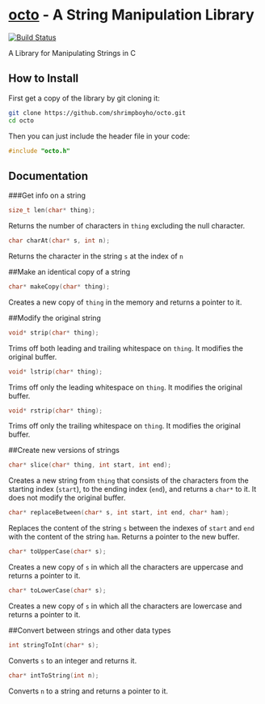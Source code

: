 [octo]() - A String Manipulation Library
========================================
[![Build Status](https://travis-ci.org/shrimpboyho/octo.png)](https://travis-ci.org/shrimpboyho/octo)

A Library for Manipulating Strings in C

How to Install
--------------

First get a copy of the library by git cloning it:

```bash
git clone https://github.com/shrimpboyho/octo.git
cd octo
```

Then you can just include the header file in your code:

```c
#include "octo.h"
```

Documentation
-------------
###Get info on a string

```c
size_t len(char* thing);
```
	
Returns the number of characters in ```thing``` excluding the null character.

```c
char charAt(char* s, int n);
```

Returns the character in the string ```s``` at the index of ```n```

##Make an identical copy of a string

```c
char* makeCopy(char* thing);
```

Creates a new copy of ```thing``` in the memory and returns a pointer to it.

##Modify the original string

```c
void* strip(char* thing);
```
	
Trims off both leading and trailing whitespace on ```thing```. It modifies the original buffer.

```c
void* lstrip(char* thing);
```
	
Trims off only the leading whitespace on ```thing```. It modifies the original buffer.

```c
void* rstrip(char* thing);
```
	
Trims off only the trailing whitespace on ```thing```. It modifies the original buffer.

##Create new versions of strings

```c
char* slice(char* thing, int start, int end);
```
	
Creates a new string from ```thing``` that consists of the characters from the starting index (```start```), to the ending index (```end```), and returns a ```char*``` to it. It does not modify the original buffer.
```c
char* replaceBetween(char* s, int start, int end, char* ham);
```

Replaces the content of the string ```s``` between the indexes of ```start``` and ```end``` with the content of the string ```ham```. Returns a pointer to the new buffer.

```c
char* toUpperCase(char* s);
```

Creates a new copy of ```s``` in which all the characters are uppercase and returns a pointer to it.

```c
char* toLowerCase(char* s);
```

Creates a new copy of ```s``` in which all the characters are lowercase and returns a pointer to it.


##Convert between strings and other data types

```c
int stringToInt(char* s);
```

Converts ```s``` to an integer and returns it.

```c
char* intToString(int n);
```

Converts ```n``` to a string and returns a pointer to it.
